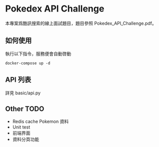 # Pokedex API Challenge

本專案爲酷訊搜索的線上面試題目，題目參照 Pokedex_API_Challenge.pdf。

## 如何使用
執行以下指令，服務便會自動啓動
```
docker-compose up -d
```

## API 列表
詳見 basic/api.py


## Other TODO
* Redis cache Pokemon 資料
* Unit test
* 前端界面
* 資料分頁功能
